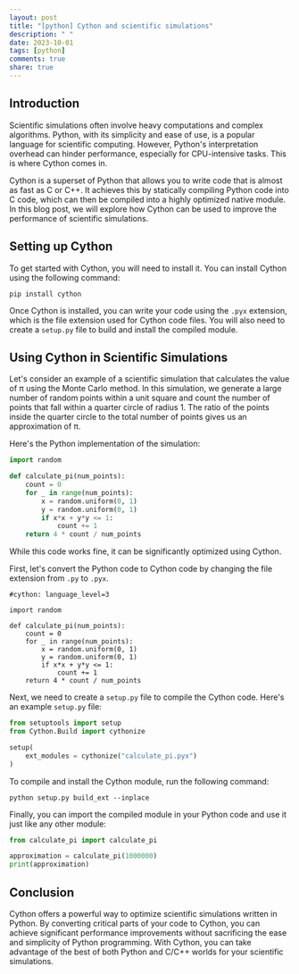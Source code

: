 ```yaml
---
layout: post
title: "[python] Cython and scientific simulations"
description: " "
date: 2023-10-01
tags: [python]
comments: true
share: true
---
```


## Introduction

Scientific simulations often involve heavy computations and complex algorithms. Python, with its simplicity and ease of use, is a popular language for scientific computing. However, Python's interpretation overhead can hinder performance, especially for CPU-intensive tasks. This is where Cython comes in.

Cython is a superset of Python that allows you to write code that is almost as fast as C or C++. It achieves this by statically compiling Python code into C code, which can then be compiled into a highly optimized native module. In this blog post, we will explore how Cython can be used to improve the performance of scientific simulations.

## Setting up Cython

To get started with Cython, you will need to install it. You can install Cython using the following command:

```shell
pip install cython
```

Once Cython is installed, you can write your code using the `.pyx` extension, which is the file extension used for Cython code files. You will also need to create a `setup.py` file to build and install the compiled module.

## Using Cython in Scientific Simulations

Let's consider an example of a scientific simulation that calculates the value of π using the Monte Carlo method. In this simulation, we generate a large number of random points within a unit square and count the number of points that fall within a quarter circle of radius 1. The ratio of the points inside the quarter circle to the total number of points gives us an approximation of π.

Here's the Python implementation of the simulation:

```python
import random

def calculate_pi(num_points):
    count = 0
    for _ in range(num_points):
        x = random.uniform(0, 1)
        y = random.uniform(0, 1)
        if x*x + y*y <= 1:
            count += 1
    return 4 * count / num_points
```

While this code works fine, it can be significantly optimized using Cython. 

First, let's convert the Python code to Cython code by changing the file extension from `.py` to `.pyx`. 

```cython
#cython: language_level=3

import random

def calculate_pi(num_points):
    count = 0
    for _ in range(num_points):
        x = random.uniform(0, 1)
        y = random.uniform(0, 1)
        if x*x + y*y <= 1:
            count += 1
    return 4 * count / num_points
```

Next, we need to create a `setup.py` file to compile the Cython code. Here's an example `setup.py` file:

```python
from setuptools import setup
from Cython.Build import cythonize

setup(
    ext_modules = cythonize("calculate_pi.pyx")
)
```

To compile and install the Cython module, run the following command:

```shell
python setup.py build_ext --inplace
```

Finally, you can import the compiled module in your Python code and use it just like any other module:

```python
from calculate_pi import calculate_pi

approximation = calculate_pi(1000000)
print(approximation)
```

## Conclusion

Cython offers a powerful way to optimize scientific simulations written in Python. By converting critical parts of your code to Cython, you can achieve significant performance improvements without sacrificing the ease and simplicity of Python programming. With Cython, you can take advantage of the best of both Python and C/C++ worlds for your scientific simulations.